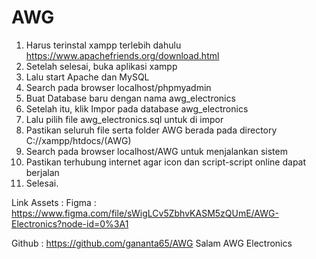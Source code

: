 # AWG
1. Harus terinstal xampp terlebih dahulu
  https://www.apachefriends.org/download.html
3. Setelah selesai, buka aplikasi xampp
4. Lalu start Apache dan MySQL
5. Search pada browser localhost/phpmyadmin
6. Buat Database baru dengan nama awg_electronics
7. Setelah itu, klik Impor pada database awg_electronics
8. Lalu pilih file awg_electronics.sql untuk di impor
9. Pastikan seluruh file serta folder AWG berada pada directory C://xampp/htdocs/(AWG)
10. Search pada browser localhost/AWG untuk menjalankan sistem
11. Pastikan terhubung internet agar icon dan script-script online dapat berjalan
12. Selesai.

Link Assets :
Figma :
https://www.figma.com/file/sWigLCv5ZbhvKASM5zQUmE/AWG-Electronics?node-id=0%3A1

Github :
https://github.com/gananta65/AWG
Salam
AWG Electronics
